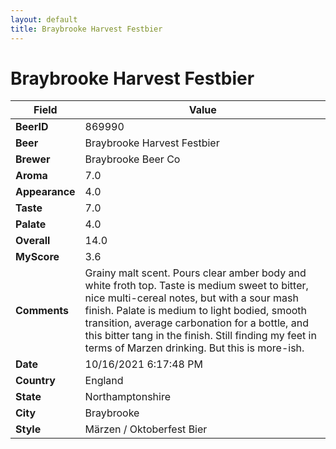 ```yaml
---
layout: default
title: Braybrooke Harvest Festbier
---
```


# Braybrooke Harvest Festbier

| Field         | Value     |
|---------------|-----------|
| **BeerID** | 869990 |
| **Beer** | Braybrooke Harvest Festbier |
| **Brewer** | Braybrooke Beer Co |
| **Aroma** | 7.0 |
| **Appearance** | 4.0 |
| **Taste** | 7.0 |
| **Palate** | 4.0 |
| **Overall** | 14.0 |
| **MyScore** | 3.6 |
| **Comments** | Grainy malt scent. Pours clear amber body and white froth top. Taste is medium sweet to bitter, nice multi-cereal notes, but with a sour mash finish. Palate is medium to light bodied, smooth transition, average carbonation for a bottle, and this bitter tang in the finish. Still finding my feet in terms of Marzen drinking. But this is more-ish. |
| **Date** | 10/16/2021 6:17:48 PM |
| **Country** | England |
| **State** | Northamptonshire |
| **City** | Braybrooke |
| **Style** | Märzen / Oktoberfest Bier |
